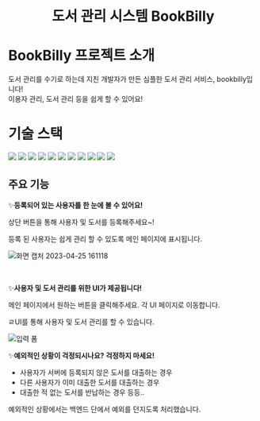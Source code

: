 <div align="center">
<h1> 도서 관리 시스템 BookBilly </h1>
</div>


# BookBilly 프로젝트 소개

도서 관리를 수기로 하는데 지친 개발자가 만든 심플한 도서 관리 서비스, bookbilly입니다!  
이용자 관리, 도서 관리 등을 쉽게 할 수 있어요!

# 기술 스택

<div>
    <img src="https://img.shields.io/badge/java-007396?style=for-the-badge&logo=java&logoColor=white">
    <img src="https://img.shields.io/badge/spring boot-6DB33F?style=for-the-badge&logo=springboot&logoColor=white">
    <img src="https://img.shields.io/badge/spring data jpa-6DB33F?style=for-the-badge&logo=spring&logoColor=white">
    <img src="https://img.shields.io/badge/MySQL-4479A1?style=for-the-badge&logo=mysql&logoColor=white">
    <img src="https://img.shields.io/badge/H2-0078D4?style=for-the-badge&logo=wikidata&logoColor=white">
    <img src="https://img.shields.io/badge/aws-232F3E?style=for-the-badge&logo=amazon aws&logoColor=white">
    <img src="https://img.shields.io/badge/aws-FF9900?style=for-the-badge&logo=amazon ec2&logoColor=white">
    <img src="https://img.shields.io/badge/html-E34F26?style=for-the-badge&logo=html5&logoColor=white">
    <img src="https://img.shields.io/badge/css-1572B6?style=for-the-badge&logo=css3&logoColor=white">
    <img src="https://img.shields.io/badge/jquery-0769AD?style=for-the-badge&logo=jquery&logoColor=white">
    <img src="https://img.shields.io/badge/mustache-FF7800?style=for-the-badge&logo=mustache&logoColor=white">
</div>


## 주요 기능
 
✨**등록되어 있는 사용자를 한 눈에 볼 수 있어요!**

상단 버튼을 통해 사용자 및 도서를 등록해주세요~!

등록 된 사용자는 쉽게 관리 할 수 있도록 메인 페이지에 표시됩니다.

![화면 캡처 2023-04-25 161118](https://user-images.githubusercontent.com/76809524/234202895-5372c9b5-fb50-4470-b765-34221d0501f0.png)

<br>

✨**사용자 및 도서 관리를 위한 UI가 제공됩니다!**

메인 페이지에서 원하는 버튼을 클릭해주세요. 각 UI 페이지로 이동합니다.

ㄹUI를 통해 사용자 및 도서 관리를 할 수 있습니다.


![입력 폼](https://user-images.githubusercontent.com/76809524/234202900-fe0a55f0-a628-4432-9ffa-03626754eec0.png)




✨**예외적인 상황이 걱정되시나요? 걱정하지 마세요!**
- 사용자가 서버에 등록되지 않은 도서를 대출하는 경우
- 다른 사용자가 이미 대출한 도서를 대출하는 경우 
- 대출한 적 없는 도서를 반납하는 경우 등등..

예외적인 상황에서는 백엔드 단에서 예외를 던지도록 처리했습니다.






